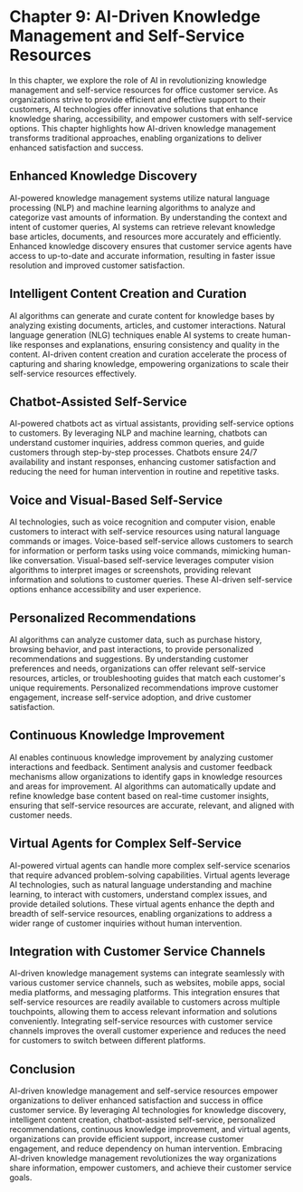Chapter 9: AI-Driven Knowledge Management and Self-Service Resources
====================================================================

In this chapter, we explore the role of AI in revolutionizing knowledge management and self-service resources for office customer service. As organizations strive to provide efficient and effective support to their customers, AI technologies offer innovative solutions that enhance knowledge sharing, accessibility, and empower customers with self-service options. This chapter highlights how AI-driven knowledge management transforms traditional approaches, enabling organizations to deliver enhanced satisfaction and success.

Enhanced Knowledge Discovery
----------------------------

AI-powered knowledge management systems utilize natural language processing (NLP) and machine learning algorithms to analyze and categorize vast amounts of information. By understanding the context and intent of customer queries, AI systems can retrieve relevant knowledge base articles, documents, and resources more accurately and efficiently. Enhanced knowledge discovery ensures that customer service agents have access to up-to-date and accurate information, resulting in faster issue resolution and improved customer satisfaction.

Intelligent Content Creation and Curation
-----------------------------------------

AI algorithms can generate and curate content for knowledge bases by analyzing existing documents, articles, and customer interactions. Natural language generation (NLG) techniques enable AI systems to create human-like responses and explanations, ensuring consistency and quality in the content. AI-driven content creation and curation accelerate the process of capturing and sharing knowledge, empowering organizations to scale their self-service resources effectively.

Chatbot-Assisted Self-Service
-----------------------------

AI-powered chatbots act as virtual assistants, providing self-service options to customers. By leveraging NLP and machine learning, chatbots can understand customer inquiries, address common queries, and guide customers through step-by-step processes. Chatbots ensure 24/7 availability and instant responses, enhancing customer satisfaction and reducing the need for human intervention in routine and repetitive tasks.

Voice and Visual-Based Self-Service
-----------------------------------

AI technologies, such as voice recognition and computer vision, enable customers to interact with self-service resources using natural language commands or images. Voice-based self-service allows customers to search for information or perform tasks using voice commands, mimicking human-like conversation. Visual-based self-service leverages computer vision algorithms to interpret images or screenshots, providing relevant information and solutions to customer queries. These AI-driven self-service options enhance accessibility and user experience.

Personalized Recommendations
----------------------------

AI algorithms can analyze customer data, such as purchase history, browsing behavior, and past interactions, to provide personalized recommendations and suggestions. By understanding customer preferences and needs, organizations can offer relevant self-service resources, articles, or troubleshooting guides that match each customer's unique requirements. Personalized recommendations improve customer engagement, increase self-service adoption, and drive customer satisfaction.

Continuous Knowledge Improvement
--------------------------------

AI enables continuous knowledge improvement by analyzing customer interactions and feedback. Sentiment analysis and customer feedback mechanisms allow organizations to identify gaps in knowledge resources and areas for improvement. AI algorithms can automatically update and refine knowledge base content based on real-time customer insights, ensuring that self-service resources are accurate, relevant, and aligned with customer needs.

Virtual Agents for Complex Self-Service
---------------------------------------

AI-powered virtual agents can handle more complex self-service scenarios that require advanced problem-solving capabilities. Virtual agents leverage AI technologies, such as natural language understanding and machine learning, to interact with customers, understand complex issues, and provide detailed solutions. These virtual agents enhance the depth and breadth of self-service resources, enabling organizations to address a wider range of customer inquiries without human intervention.

Integration with Customer Service Channels
------------------------------------------

AI-driven knowledge management systems can integrate seamlessly with various customer service channels, such as websites, mobile apps, social media platforms, and messaging platforms. This integration ensures that self-service resources are readily available to customers across multiple touchpoints, allowing them to access relevant information and solutions conveniently. Integrating self-service resources with customer service channels improves the overall customer experience and reduces the need for customers to switch between different platforms.

Conclusion
----------

AI-driven knowledge management and self-service resources empower organizations to deliver enhanced satisfaction and success in office customer service. By leveraging AI technologies for knowledge discovery, intelligent content creation, chatbot-assisted self-service, personalized recommendations, continuous knowledge improvement, and virtual agents, organizations can provide efficient support, increase customer engagement, and reduce dependency on human intervention. Embracing AI-driven knowledge management revolutionizes the way organizations share information, empower customers, and achieve their customer service goals.
